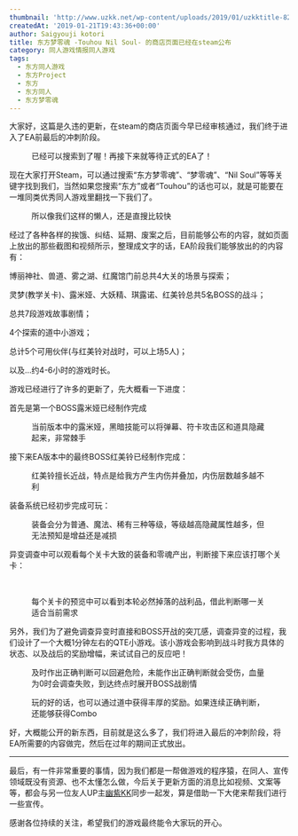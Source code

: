 ```yaml
---
thumbnail: 'http://www.uzkk.net/wp-content/uploads/2019/01/uzkktitle-825x386.jpg'
createdAt: '2019-01-21T19:43:36+00:00'
author: Saigyouji kotori
title: 东方梦零魂 -Touhou Nil Soul- 的商店页面已经在steam公布
category: 同人游戏情报同人游戏
tags:
  - 东方同人游戏
  - 东方Project
  - 东方
  - 东方同人
  - 东方梦零魂
---
```


大家好，这篇是久违的更新，在steam的商店页面今早已经审核通过，我们终于进入了EA前最后的冲刺阶段。

<figure>
  <img src="http://www.uzkk.net/wp-content/uploads/2019/01/20190121190533.png" alt=""/>
  <figcaption>已经可以搜索到了喔！再接下来就等待正式的EA了！</figcaption>
</figure>

现在大家打开Steam，可以通过搜索“东方梦零魂”、“梦零魂”、“Nil Soul”等等关键字找到我们，当然如果您搜索“东方”或者“Touhou”的话也可以，就是可能要在一堆同类优秀同人游戏里翻找一下我们了。

<figure>
  <img src="http://www.uzkk.net/wp-content/uploads/2019/01/20190121190603.png" alt=""/>
  <figcaption>
所以像我们这样的懒人，还是直搜比较快</figcaption>
</figure>

经过了各种各样的挨饿、纠结、延期、废案之后，目前能够公布的内容，就如页面上放出的那些截图和视频所示，整理成文字的话，EA阶段我们能够放出的的内容有：

博丽神社、兽道、雾之湖、红魔馆门前总共4大关的场景与探索；

灵梦(教学关卡)、露米娅、大妖精、琪露诺、红美铃总共5名BOSS的战斗；

总共7段游戏故事剧情；

4个探索的道中小游戏；

总计5个可用伙伴(与红美铃对战时，可以上场5人)；

以及…约4-6小时的游戏时长。

游戏已经进行了许多的更新了，先大概看一下进度：

首先是第一个BOSS露米娅已经制作完成

<figure>
  <img src="http://www.uzkk.net/wp-content/uploads/2019/01/20190121190634.png" alt=""/>
  <figcaption>当前版本中的露米娅，黑暗技能可以将弹幕、符卡攻击区和道具隐藏起来，非常棘手</figcaption>
</figure>

接下来EA版本中的最终BOSS红美铃已经制作完成：

<figure>
  <img src="http://www.uzkk.net/wp-content/uploads/2019/01/20190121190647.png" alt=""/>
  <figcaption>红美铃擅长近战，特点是给我方产生内伤并叠加，内伤层数越多越不利</figcaption>
</figure>

装备系统已经初步完成可玩：

<figure>
  <img src="http://www.uzkk.net/wp-content/uploads/2019/01/20190121190659.png" alt=""/>
  <figcaption>装备会分为普通、魔法、稀有三种等级，等级越高隐藏属性越多，但无法预知是增益还是减损</figcaption>
</figure>

异变调查中可以观看每个关卡大致的装备和零魂产出，判断接下来应该打哪个关卡：

 

<figure>
  <img src="http://www.uzkk.net/wp-content/uploads/2019/01/20190121190712.png" alt=""/>
  <figcaption>每个关卡的预览中可以看到本轮必然掉落的战利品，借此判断哪一关适合当前需求</figcaption>
</figure>

另外，我们为了避免调查异变时直接和BOSS开战的突兀感，调查异变的过程，我们设计了一个大概1分钟左右的QTE小游戏。该小游戏会影响到战斗时我方具体的状态、以及战后的奖励增幅，来试试自己的反应吧！

<figure>
  <img src="http://www.uzkk.net/wp-content/uploads/2019/01/20190121191249.png" alt=""/>
  <figcaption>及时作出正确判断可以回避危险，未能作出正确判断就会受伤，血量为0时会调查失败，到达终点时展开BOSS战剧情</figcaption>
</figure>

<figure>
  <img src="http://www.uzkk.net/wp-content/uploads/2019/01/20190121190748.png" alt=""/>
  <figcaption>玩的好的话，也可以通过道中获得丰厚的奖励。如果连续正确判断，还能够获得Combo</figcaption>
</figure>

好，大概能公开的新东西，目前就是这么多了，我们将进入最后的冲刺阶段，将EA所需要的内容做完，然后在过年的期间正式放出。

---

最后，有一件非常重要的事情，因为我们都是一帮做游戏的程序猿，在同人、宣传领域既没有资源、也不太懂怎么做，今后关于更新方面的消息比如视频、文案等等，都会与另一位友人UP主[幽紫KK](http://space.bilibili.com/86865890?)同步一起发，算是借助一下大佬来帮我们进行一些宣传。

感谢各位持续的关注，希望我们的游戏最终能令大家玩的开心。
